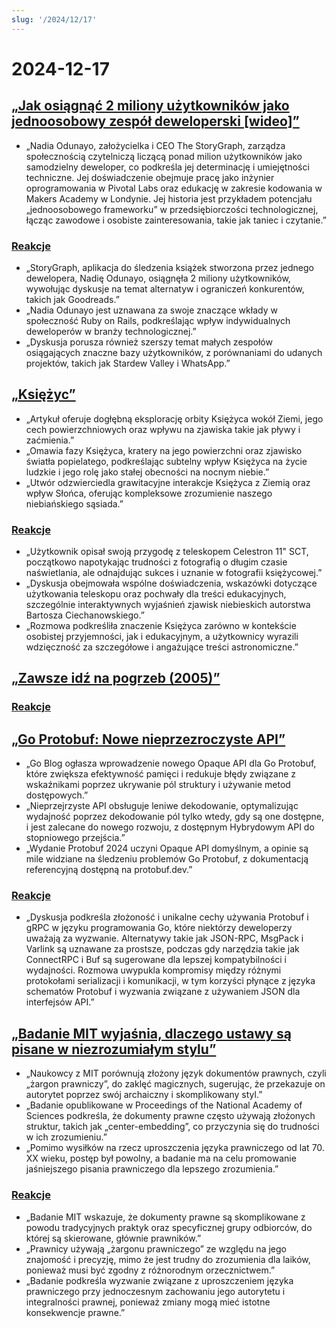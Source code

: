 ```yaml
---
slug: '/2024/12/17'
---
```


# 2024-12-17

## [„Jak osiągnąć 2 miliony użytkowników jako jednoosobowy zespół deweloperski [wideo]”](https://brightonruby.com/2024/getting-to-2-million-users-as-a-one-woman-dev-team/)

- „Nadia Odunayo, założycielka i CEO The StoryGraph, zarządza społecznością czytelniczą liczącą ponad milion użytkowników jako samodzielny deweloper, co podkreśla jej determinację i umiejętności techniczne. Jej doświadczenie obejmuje pracę jako inżynier oprogramowania w Pivotal Labs oraz edukację w zakresie kodowania w Makers Academy w Londynie. Jej historia jest przykładem potencjału „jednoosobowego frameworku” w przedsiębiorczości technologicznej, łącząc zawodowe i osobiste zainteresowania, takie jak taniec i czytanie.”

### [Reakcje](https://news.ycombinator.com/item?id=42441333)

- „StoryGraph, aplikacja do śledzenia książek stworzona przez jednego dewelopera, Nadię Odunayo, osiągnęła 2 miliony użytkowników, wywołując dyskusje na temat alternatyw i ograniczeń konkurentów, takich jak Goodreads.”
- „Nadia Odunayo jest uznawana za swoje znaczące wkłady w społeczność Ruby on Rails, podkreślając wpływ indywidualnych deweloperów w branży technologicznej.”
- „Dyskusja porusza również szerszy temat małych zespołów osiągających znaczne bazy użytkowników, z porównaniami do udanych projektów, takich jak Stardew Valley i WhatsApp.”

## [„Księżyc”](https://ciechanow.ski/moon/)

- „Artykuł oferuje dogłębną eksplorację orbity Księżyca wokół Ziemi, jego cech powierzchniowych oraz wpływu na zjawiska takie jak pływy i zaćmienia.”
- „Omawia fazy Księżyca, kratery na jego powierzchni oraz zjawisko światła popielatego, podkreślając subtelny wpływ Księżyca na życie ludzkie i jego rolę jako stałej obecności na nocnym niebie.”
- „Utwór odzwierciedla grawitacyjne interakcje Księżyca z Ziemią oraz wpływ Słońca, oferując kompleksowe zrozumienie naszego niebiańskiego sąsiada.”

### [Reakcje](https://news.ycombinator.com/item?id=42443229)

- „Użytkownik opisał swoją przygodę z teleskopem Celestron 11" SCT, początkowo napotykając trudności z fotografią o długim czasie naświetlania, ale odnajdując sukces i uznanie w fotografii księżycowej.”
- „Dyskusja obejmowała wspólne doświadczenia, wskazówki dotyczące użytkowania teleskopu oraz pochwały dla treści edukacyjnych, szczególnie interaktywnych wyjaśnień zjawisk niebieskich autorstwa Bartosza Ciechanowskiego.”
- „Rozmowa podkreśliła znaczenie Księżyca zarówno w kontekście osobistej przyjemności, jak i edukacyjnym, a użytkownicy wyrazili wdzięczność za szczegółowe i angażujące treści astronomiczne.”

## [„Zawsze idź na pogrzeb (2005)”](https://www.npr.org/2005/08/08/4785079/always-go-to-the-funeral)

### [Reakcje](https://news.ycombinator.com/item?id=42435972)

## [„Go Protobuf: Nowe nieprzezroczyste API”](https://go.dev/blog/protobuf-opaque)

- „Go Blog ogłasza wprowadzenie nowego Opaque API dla Go Protobuf, które zwiększa efektywność pamięci i redukuje błędy związane z wskaźnikami poprzez ukrywanie pól struktury i używanie metod dostępowych.”
- „Nieprzejrzyste API obsługuje leniwe dekodowanie, optymalizując wydajność poprzez dekodowanie pól tylko wtedy, gdy są one dostępne, i jest zalecane do nowego rozwoju, z dostępnym Hybrydowym API do stopniowego przejścia.”
- „Wydanie Protobuf 2024 uczyni Opaque API domyślnym, a opinie są mile widziane na śledzeniu problemów Go Protobuf, z dokumentacją referencyjną dostępną na protobuf.dev.”

### [Reakcje](https://news.ycombinator.com/item?id=42434947)

- „Dyskusja podkreśla złożoność i unikalne cechy używania Protobuf i gRPC w języku programowania Go, które niektórzy deweloperzy uważają za wyzwanie. Alternatywy takie jak JSON-RPC, MsgPack i Varlink są uznawane za prostsze, podczas gdy narzędzia takie jak ConnectRPC i Buf są sugerowane dla lepszej kompatybilności i wydajności. Rozmowa uwypukla kompromisy między różnymi protokołami serializacji i komunikacji, w tym korzyści płynące z języka schematów Protobuf i wyzwania związane z używaniem JSON dla interfejsów API.”

## [„Badanie MIT wyjaśnia, dlaczego ustawy są pisane w niezrozumiałym stylu”](https://news.mit.edu/2024/mit-study-explains-laws-incomprehensible-writing-style-0819)

- „Naukowcy z MIT porównują złożony język dokumentów prawnych, czyli „żargon prawniczy”, do zaklęć magicznych, sugerując, że przekazuje on autorytet poprzez swój archaiczny i skomplikowany styl.”
- „Badanie opublikowane w Proceedings of the National Academy of Sciences podkreśla, że dokumenty prawne często używają złożonych struktur, takich jak „center-embedding”, co przyczynia się do trudności w ich zrozumieniu.”
- „Pomimo wysiłków na rzecz uproszczenia języka prawniczego od lat 70. XX wieku, postęp był powolny, a badanie ma na celu promowanie jaśniejszego pisania prawniczego dla lepszego zrozumienia.”

### [Reakcje](https://news.ycombinator.com/item?id=42438175)

- „Badanie MIT wskazuje, że dokumenty prawne są skomplikowane z powodu tradycyjnych praktyk oraz specyficznej grupy odbiorców, do której są skierowane, głównie prawników.”
- „Prawnicy używają „żargonu prawniczego” ze względu na jego znajomość i precyzję, mimo że jest trudny do zrozumienia dla laików, ponieważ musi być zgodny z różnorodnym orzecznictwem.”
- „Badanie podkreśla wyzwanie związane z uproszczeniem języka prawniczego przy jednoczesnym zachowaniu jego autorytetu i integralności prawnej, ponieważ zmiany mogą mieć istotne konsekwencje prawne.”

<head>
  <meta property="og:title" content="„Jak osiągnąć 2 miliony użytkowników jako jednoosobowy zespół deweloperski [wideo]”" />
  <meta property="og:type" content="website" />
  <meta property="og:image" content="https://og.cho.sh/api/og/?title=%E2%80%9EJak%20osi%C4%85gn%C4%85%C4%87%202%20miliony%20u%C5%BCytkownik%C3%B3w%20jako%20jednoosobowy%20zesp%C3%B3%C5%82%20deweloperski%20%5Bwideo%5D%E2%80%9D&subheading=wtorek%2C%2017%20grudnia%202024%3A%20Podsumowanie%20Hacker%20News" />
</head>
